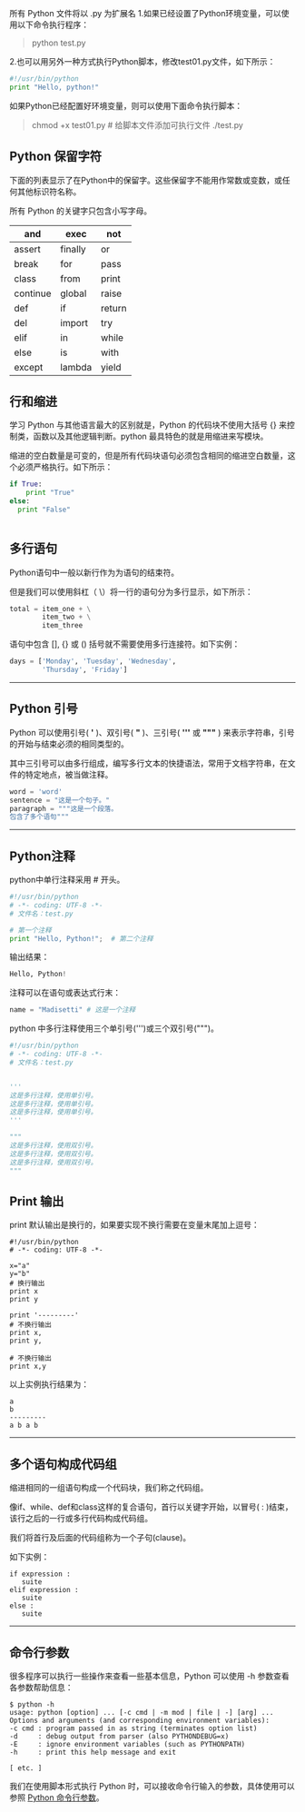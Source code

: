 
所有 Python 文件将以 .py 为扩展名
1.如果已经设置了Python环境变量，可以使用以下命令执行程序：
> python test.py

2.也可以用另外一种方式执行Python脚本，修改test01.py文件，如下所示：
```python
#!/usr/bin/python
print "Hello, python!"
```

如果Python已经配置好环境变量，则可以使用下面命令执行脚本：
> chmod +x test01.py # 给脚本文件添加可执行文件
> ./test.py

## Python 保留字符

下面的列表显示了在Python中的保留字。这些保留字不能用作常数或变数，或任何其他标识符名称。

所有 Python 的关键字只包含小写字母。

| and      | exec    | not    |
| -------- | ------- | ------ |
| assert   | finally | or     |
| break    | for     | pass   |
| class    | from    | print  |
| continue | global  | raise  |
| def      | if      | return |
| del      | import  | try    |
| elif     | in      | while  |
| else     | is      | with   |
| except   | lambda  | yield  |



## 行和缩进

学习 Python 与其他语言最大的区别就是，Python 的代码块不使用大括号 {} 来控制类，函数以及其他逻辑判断。python 最具特色的就是用缩进来写模块。

缩进的空白数量是可变的，但是所有代码块语句必须包含相同的缩进空白数量，这个必须严格执行。如下所示：

```python
if True:
    print "True"
else:
  print "False"
 
```

## 多行语句

Python语句中一般以新行作为为语句的结束符。

但是我们可以使用斜杠（ \）将一行的语句分为多行显示，如下所示：

```python
total = item_one + \
        item_two + \
        item_three
```

语句中包含 [], {} 或 () 括号就不需要使用多行连接符。如下实例：

```python
days = ['Monday', 'Tuesday', 'Wednesday',
        'Thursday', 'Friday']
```

------

## Python 引号

Python 可以使用引号( **'** )、双引号( **"** )、三引号( **'''** 或 **"""** ) 来表示字符串，引号的开始与结束必须的相同类型的。

其中三引号可以由多行组成，编写多行文本的快捷语法，常用于文档字符串，在文件的特定地点，被当做注释。

```python
word = 'word'
sentence = "这是一个句子。"
paragraph = """这是一个段落。
包含了多个语句"""
```

------

## Python注释

python中单行注释采用 # 开头。

```python
#!/usr/bin/python
# -*- coding: UTF-8 -*-
# 文件名：test.py

# 第一个注释
print "Hello, Python!";  # 第二个注释
```

输出结果：

```python
Hello, Python!
```

注释可以在语句或表达式行末：

```python
name = "Madisetti" # 这是一个注释
```

python 中多行注释使用三个单引号(''')或三个双引号(""")。

```python
#!/usr/bin/python
# -*- coding: UTF-8 -*-
# 文件名：test.py


'''
这是多行注释，使用单引号。
这是多行注释，使用单引号。
这是多行注释，使用单引号。
'''

"""
这是多行注释，使用双引号。
这是多行注释，使用双引号。
这是多行注释，使用双引号。
"""
```

## Print 输出

print 默认输出是换行的，如果要实现不换行需要在变量末尾加上逗号：

```
#!/usr/bin/python
# -*- coding: UTF-8 -*-

x="a"
y="b"
# 换行输出
print x
print y

print '---------'
# 不换行输出
print x,
print y,

# 不换行输出
print x,y
```

以上实例执行结果为：

```
a
b
---------
a b a b
```

------

## 多个语句构成代码组

缩进相同的一组语句构成一个代码块，我们称之代码组。

像if、while、def和class这样的复合语句，首行以关键字开始，以冒号( : )结束，该行之后的一行或多行代码构成代码组。

我们将首行及后面的代码组称为一个子句(clause)。

如下实例：

```
if expression : 
   suite 
elif expression :  
   suite  
else :  
   suite 
```

------

## 命令行参数

很多程序可以执行一些操作来查看一些基本信息，Python 可以使用 -h 参数查看各参数帮助信息：

```
$ python -h 
usage: python [option] ... [-c cmd | -m mod | file | -] [arg] ... 
Options and arguments (and corresponding environment variables): 
-c cmd : program passed in as string (terminates option list) 
-d     : debug output from parser (also PYTHONDEBUG=x) 
-E     : ignore environment variables (such as PYTHONPATH) 
-h     : print this help message and exit 
 
[ etc. ] 
```

我们在使用脚本形式执行 Python 时，可以接收命令行输入的参数，具体使用可以参照 [Python 命令行参数](http://www.runoob.com/python/python-command-line-arguments.html)。




